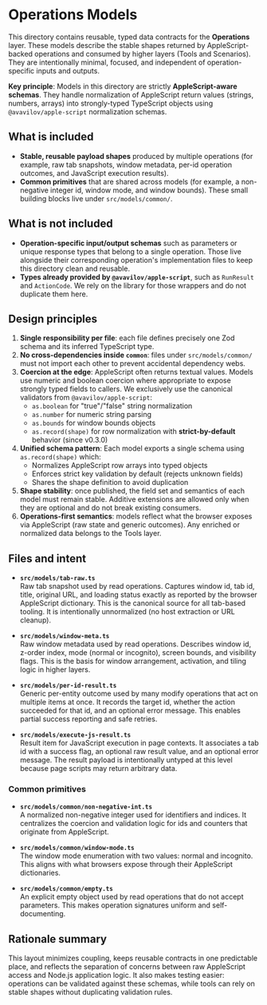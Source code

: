 # Operations Models

This directory contains reusable, typed data contracts for the **Operations** layer. These models describe the stable shapes returned by AppleScript-backed operations and consumed by higher layers (Tools and Scenarios). They are intentionally minimal, focused, and independent of operation-specific inputs and outputs.

**Key principle**: Models in this directory are strictly **AppleScript-aware schemas**. They handle normalization of AppleScript return values (strings, numbers, arrays) into strongly-typed TypeScript objects using `@avavilov/apple-script` normalization schemas.

## What is included

- **Stable, reusable payload shapes** produced by multiple operations (for example, raw tab snapshots, window metadata, per-id operation outcomes, and JavaScript execution results).
- **Common primitives** that are shared across models (for example, a non-negative integer id, window mode, and window bounds). These small building blocks live under `src/models/common/`.

## What is not included

- **Operation-specific input/output schemas** such as parameters or unique response types that belong to a single operation. Those live alongside their corresponding operation's implementation files to keep this directory clean and reusable.
- **Types already provided by `@avavilov/apple-script`**, such as `RunResult` and `ActionCode`. We rely on the library for those wrappers and do not duplicate them here.

## Design principles

1. **Single responsibility per file**: each file defines precisely one Zod schema and its inferred TypeScript type.
2. **No cross-dependencies inside `common`**: files under `src/models/common/` must not import each other to prevent accidental dependency webs.
3. **Coercion at the edge**: AppleScript often returns textual values. Models use numeric and boolean coercion where appropriate to expose strongly typed fields to callers. We exclusively use the canonical validators from `@avavilov/apple-script`:
   - `as.boolean` for "true"/"false" string normalization
   - `as.number` for numeric string parsing
   - `as.bounds` for window bounds objects
   - `as.record(shape)` for row normalization with **strict-by-default** behavior (since v0.3.0)
4. **Unified schema pattern**: Each model exports a single schema using `as.record(shape)` which:
   - Normalizes AppleScript row arrays into typed objects
   - Enforces strict key validation by default (rejects unknown fields)
   - Shares the shape definition to avoid duplication
5. **Shape stability**: once published, the field set and semantics of each model must remain stable. Additive extensions are allowed only when they are optional and do not break existing consumers.
6. **Operations-first semantics**: models reflect what the browser exposes via AppleScript (raw state and generic outcomes). Any enriched or normalized data belongs to the Tools layer.

## Files and intent

- **`src/models/tab-raw.ts`**  
  Raw tab snapshot used by read operations. Captures window id, tab id, title, original URL, and loading status exactly as reported by the browser AppleScript dictionary. This is the canonical source for all tab-based tooling. It is intentionally unnormalized (no host extraction or URL cleanup).

- **`src/models/window-meta.ts`**  
  Raw window metadata used by read operations. Describes window id, z-order index, mode (normal or incognito), screen bounds, and visibility flags. This is the basis for window arrangement, activation, and tiling logic in higher layers.

- **`src/models/per-id-result.ts`**  
  Generic per-entity outcome used by many modify operations that act on multiple items at once. It records the target id, whether the action succeeded for that id, and an optional error message. This enables partial success reporting and safe retries.

- **`src/models/execute-js-result.ts`**  
  Result item for JavaScript execution in page contexts. It associates a tab id with a success flag, an optional raw result value, and an optional error message. The result payload is intentionally untyped at this level because page scripts may return arbitrary data.

### Common primitives

- **`src/models/common/non-negative-int.ts`**  
  A normalized non-negative integer used for identifiers and indices. It centralizes the coercion and validation logic for ids and counters that originate from AppleScript.

- **`src/models/common/window-mode.ts`**  
  The window mode enumeration with two values: normal and incognito. This aligns with what browsers expose through their AppleScript dictionaries.

- **`src/models/common/empty.ts`**  
  An explicit empty object used by read operations that do not accept parameters. This makes operation signatures uniform and self-documenting.

## Rationale summary

This layout minimizes coupling, keeps reusable contracts in one predictable place, and reflects the separation of concerns between raw AppleScript access and Node.js application logic. It also makes testing easier: operations can be validated against these schemas, while tools can rely on stable shapes without duplicating validation rules.
